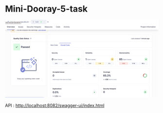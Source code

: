 # Mini-Dooray-5-task

![Task SonarQube](task_sonarqube.png)

API : [http://localhost:8082/swagger-ui/index.html](http://localhost:8082/swagger-ui/index.html)